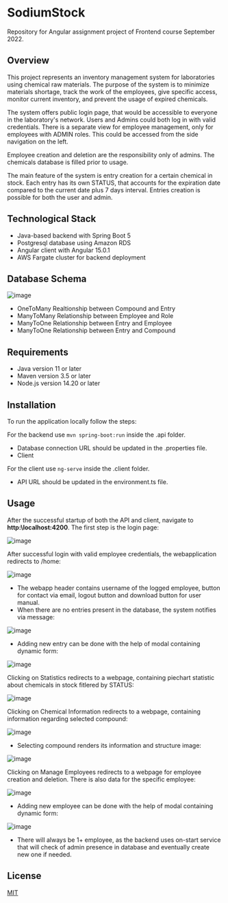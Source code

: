 # SodiumStock
Repository for Angular assignment project of Frontend course September 2022.

## Overview
This project represents an inventory management system for laboratories using chemical raw materials. The purpose of the system is to minimize materials shortage, track the work of the employees, give specific access, monitor current inventory, and prevent the usage of expired chemicals.

The system offers public login page, that would be accessible to everyone in the laboratory's network. Users and Admins could both log in with valid credentials. There is a separate view for employee management, only for employees with ADMIN roles. This could be accessed from the side navigation on the left.

Employee creation and deletion are the responsibility only of admins. The chemicals database is filled prior to usage.

The main feature of the system is entry creation for a certain chemical in stock. Each entry has its own STATUS, that accounts for the expiration date compared to the current date plus 7 days interval. Entries creation is possible for both the user and admin.

## Technological Stack
* Java-based backend with Spring Boot 5
* Postgresql database using Amazon RDS
* Angular client with Angular 15.0.1
* AWS Fargate cluster for backend deployment

## Database Schema

![image](https://user-images.githubusercontent.com/108091226/206922352-801f2eca-331c-454c-ac71-e152e4a8ade9.png)

*  OneToMany Realtionship between Compound and Entry
*  ManyToMany Relationship between Employee and Role
*  ManyToOne Relationship between Entry and Employee
*  ManyToOne Relationship between Entry and Compound
 
## Requirements
* Java version 11 or later
* Maven version 3.5 or later
* Node.js version 14.20 or later

## Installation
To run the application locally follow the steps:

For the backend use `mvn spring-boot:run` inside the .api folder.
* Database connection URL should be updated in the .properties file.
* Client 

For the client use `ng-serve` inside the .client folder.
* API URL should be updated in the environment.ts file.

## Usage
After the successful startup of both the API and client, navigate to **http:\\localhost:4200**. The first step is the login page:

![image](https://user-images.githubusercontent.com/108091226/206913873-cc4a6a4c-2a56-4d97-9a11-7070502f3fb4.png)

After successful login with valid employee credentials, the webapplication redirects to /home:

![image](https://user-images.githubusercontent.com/108091226/206918358-c910d716-669d-4f69-92e8-fde048c75d87.png)

* The webapp header contains username of the logged employee, button for contact via email, logout button and download button for user manual.
* When there are no entries present in the database, the system notifies via message:

![image](https://user-images.githubusercontent.com/108091226/206918401-aa82508b-3287-4b27-80bb-26cd0aa23b05.png)

* Adding new entry can be done with the help of modal containing dynamic form:

![image](https://user-images.githubusercontent.com/108091226/206918531-c289ff18-3a8a-4143-9d7a-1bf7df862a27.png)

Clicking on Statistics redirects to a webpage, containing piechart statistic about chemicals in stock fitlered by STATUS:

![image](https://user-images.githubusercontent.com/108091226/206919537-2004f897-32e9-4a92-9244-3096d4f5de81.png)

Clicking on Chemical Information redirects to a webpage, containing information regarding selected compound:

![image](https://user-images.githubusercontent.com/108091226/206920051-e4b4f76d-9a77-49cb-ada8-7b6301ec1fef.png)

* Selecting compound renders its information and structure image:

![image](https://user-images.githubusercontent.com/108091226/206920103-86882442-3b00-42e0-aea5-88a32c8203f4.png)

Clicking on Manage Employees redirects to a webpage for employee creation and deletion. There is also data for the specific employee:

![image](https://user-images.githubusercontent.com/108091226/206921736-d98cd065-b4e8-4468-8678-e8497dca178a.png)

* Adding new employee can be done with the help of modal containing dynamic form:

![image](https://user-images.githubusercontent.com/108091226/206921781-cde6f368-e42f-428f-ab41-3412ce085704.png)

* There will always be 1+ employee, as the backend uses on-start service that will check of admin presence in database and eventually create new one if needed.

## License

[MIT](https://choosealicense.com/licenses/mit/)

